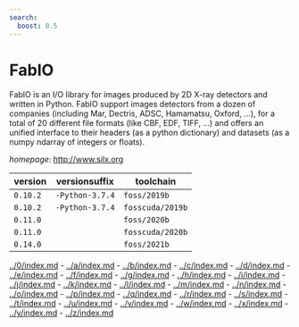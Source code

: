 ```yaml
---
search:
  boost: 0.5
---
```

# FabIO

FabIO is an I/O library for images produced by 2D X-ray detectors and written in Python.  FabIO support images detectors from a dozen of companies (including Mar, Dectris, ADSC, Hamamatsu, Oxford, ...),  for a total of 20 different file formats (like CBF, EDF, TIFF, ...) and offers an unified interface to their headers  (as a python dictionary) and datasets (as a numpy ndarray of integers or floats).

*homepage*: <http://www.silx.org>

version | versionsuffix | toolchain
--------|---------------|----------
``0.10.2`` | ``-Python-3.7.4`` | ``foss/2019b``
``0.10.2`` | ``-Python-3.7.4`` | ``fosscuda/2019b``
``0.11.0`` |  | ``foss/2020b``
``0.11.0`` |  | ``fosscuda/2020b``
``0.14.0`` |  | ``foss/2021b``

[../0/index.md](0) - [../a/index.md](a) - [../b/index.md](b) - [../c/index.md](c) - [../d/index.md](d) - [../e/index.md](e) - [../f/index.md](f) - [../g/index.md](g) - [../h/index.md](h) - [../i/index.md](i) - [../j/index.md](j) - [../k/index.md](k) - [../l/index.md](l) - [../m/index.md](m) - [../n/index.md](n) - [../o/index.md](o) - [../p/index.md](p) - [../q/index.md](q) - [../r/index.md](r) - [../s/index.md](s) - [../t/index.md](t) - [../u/index.md](u) - [../v/index.md](v) - [../w/index.md](w) - [../x/index.md](x) - [../y/index.md](y) - [../z/index.md](z)

